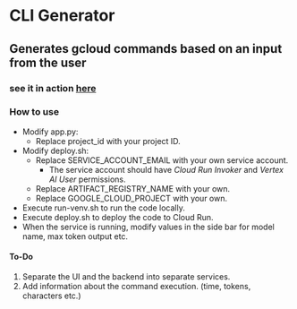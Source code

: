 # CLI Generator

## Generates gcloud commands based on an input from the user 

### see it in action [here](https://cligenerator.xyz/)

### How to use
* Modify app.py:
  * Replace project_id with your project ID. 
* Modify deploy.sh:
    * Replace SERVICE_ACCOUNT_EMAIL with your own service account. 
      * The service account should have _Cloud Run Invoker_ and _Vertex AI User_ permissions.
    * Replace ARTIFACT_REGISTRY_NAME with your own.
    * Replace GOOGLE_CLOUD_PROJECT with your own.
* Execute run-venv.sh to run the code locally.
* Execute deploy.sh to deploy the code to Cloud Run.
* When the service is running, modify values in the side bar for model name, max token output etc.

#### To-Do
1. Separate the UI and the backend into separate services. 
2. Add information about the command execution. (time, tokens, characters etc.)